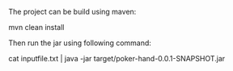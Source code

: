 
The project can be build using maven:

mvn clean install


Then run the jar using following command:

cat inputfile.txt | java -jar target/poker-hand-0.0.1-SNAPSHOT.jar
